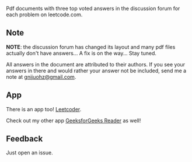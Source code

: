 

Pdf documents with three top voted answers in the discussion forum for each problem on leetcode.com.

## Note

**NOTE**: the discussion forum has changed its layout and many pdf files actually don't have answers...
A fix is on the way... Stay tuned.

All answers in the document are attributed to their authors. If you see your answers in there and would rather your answer not be included, send me a note at gnijuohz@gmail.com.


## App

There is an app too! [Leetcoder](https://itunes.apple.com/us/app/leetcoder/id1069760709?mt=8).



Check out my other app [GeeksforGeeks Reader](https://itunes.apple.com/us/app/geeksforgeeks-reader-read/id991254978?mt=8) as well!

## Feedback

Just open an issue.
